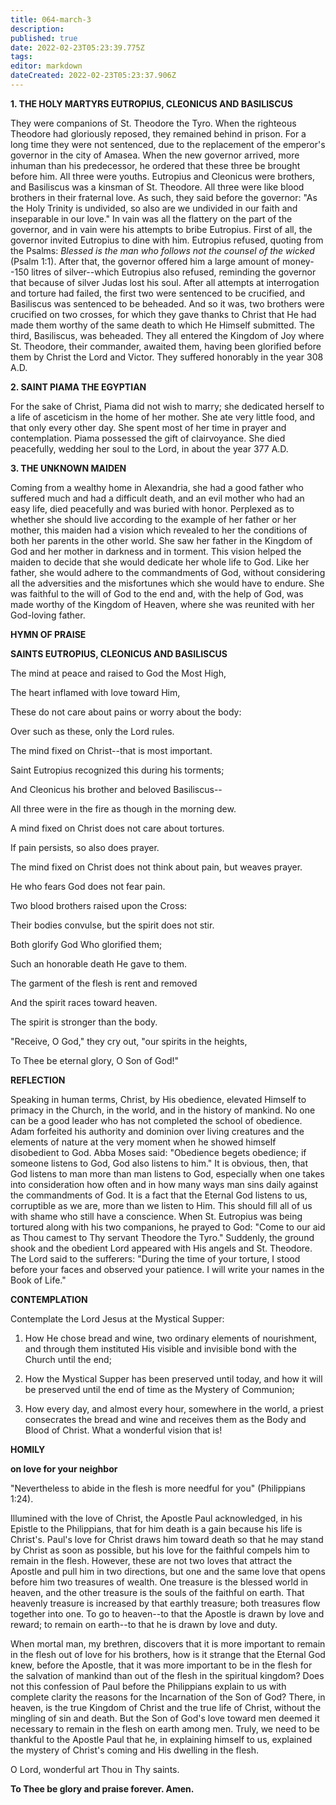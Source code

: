 ```yaml
---
title: 064-march-3
description: 
published: true
date: 2022-02-23T05:23:39.775Z
tags: 
editor: markdown
dateCreated: 2022-02-23T05:23:37.906Z
---
```



**1. THE HOLY MARTYRS EUTROPIUS, CLEONICUS AND BASILISCUS**

They were companions of St. Theodore the Tyro. When the righteous Theodore had gloriously reposed, they remained behind in prison. For a long time they were not sentenced, due to the replacement of the emperor's governor in the city of Amasea. When the new governor arrived, more inhuman than his predecessor, he ordered that these three be brought before him. All three were youths. Eutropius and Cleonicus were brothers, and Basiliscus was a kinsman of St. Theodore. All three were like blood brothers in their fraternal love. As such, they said before the governor: "As the Holy Trinity is undivided, so also are we undivided in our faith and inseparable in our love." In vain was all the flattery on the part of the governor, and in vain were his attempts to bribe Eutropius. First of all, the governor invited Eutropius to dine with him. Eutropius refused, quoting from the Psalms: *Blessed is the man who follows not the counsel of the wicked* (Psalm 1:1). After that, the governor offered him a large amount of money--150 litres of silver--which Eutropius also refused, reminding the governor that because of silver Judas lost his soul. After all attempts at interrogation and torture had failed, the first two were sentenced to be crucified, and Basiliscus was sentenced to be beheaded. And so it was, two brothers were crucified on two crosses, for which they gave thanks to Christ that He had made them worthy of the same death to which He Himself submitted. The third, Basiliscus, was beheaded. They all entered the Kingdom of Joy where St. Theodore, their commander, awaited them, having been glorified before them by Christ the Lord and Victor. They suffered honorably in the year 308 A.D.

**2. SAINT PIAMA THE EGYPTIAN**

For the sake of Christ, Piama did not wish to marry; she dedicated herself to a life of asceticism in the home of her mother. She ate very little food, and that only every other day. She spent most of her time in prayer and contemplation. Piama possessed the gift of clairvoyance. She died peacefully, wedding her soul to the Lord, in about the year 377 A.D.

**3. THE UNKNOWN MAIDEN**

Coming from a wealthy home in Alexandria, she had a good father who suffered much and had a difficult death, and an evil mother who had an easy life, died peacefully and was buried with honor. Perplexed as to whether she should live according to the example of her father or her mother, this maiden had a vision which revealed to her the conditions of both her parents in the other world. She saw her father in the Kingdom of God and her mother in darkness and in torment. This vision helped the maiden to decide that she would dedicate her whole life to God. Like her father, she would adhere to the commandments of God, without considering all the adversities and the misfortunes which she would have to endure. She was faithful to the will of God to the end and, with the help of God, was made worthy of the Kingdom of Heaven, where she was reunited with her God-loving father.



**HYMN OF PRAISE**

**SAINTS EUTROPIUS, CLEONICUS AND BASILISCUS**

The mind at peace and raised to God the Most High,

The heart inflamed with love toward Him,

These do not care about pains or worry about the body:

Over such as these, only the Lord rules.

The mind fixed on Christ--that is most important.

Saint Eutropius recognized this during his torments;

And Cleonicus his brother and beloved Basiliscus--

All three were in the fire as though in the morning dew.

A mind fixed on Christ does not care about tortures.

If pain persists, so also does prayer.

The mind fixed on Christ does not think about pain, but weaves prayer.

He who fears God does not fear pain.

Two blood brothers raised upon the Cross:

Their bodies convulse, but the spirit does not stir.

Both glorify God Who glorified them;

Such an honorable death He gave to them.

The garment of the flesh is rent and removed

And the spirit races toward heaven.

The spirit is stronger than the body.

"Receive, O God," they cry out, "our spirits in the heights,

To Thee be eternal glory, O Son of God!"


**REFLECTION**

Speaking in human terms, Christ, by His obedience, elevated Himself to primacy in the Church, in the world, and in the history of mankind. No one can be a good leader who has not completed the school of obedience. Adam forfeited his authority and dominion over living creatures and the elements of nature at the very moment when he showed himself disobedient to God. Abba Moses said: "Obedience begets obedience; if someone listens to God, God also listens to him." It is obvious, then, that God listens to man more than man listens to God, especially when one takes into consideration how often and in how many ways man sins daily against the commandments of God. It is a fact that the Eternal God listens to us, corruptible as we are, more than we listen to Him. This should fill all of us with shame who still have a conscience. When St. Eutropius was being tortured along with his two companions, he prayed to God: "Come to our aid as Thou camest to Thy servant Theodore the Tyro." Suddenly, the ground shook and the obedient Lord appeared with His angels and St. Theodore. The Lord said to the sufferers: "During the time of your torture, I stood before your faces and observed your patience. I will write your names in the Book of Life."

**CONTEMPLATION**

Contemplate the Lord Jesus at the Mystical Supper:

1.  How He chose bread and wine, two ordinary elements of nourishment, and through them instituted His visible and invisible bond with the Church until the end;

1.  How the Mystical Supper has been preserved until today, and how it will be preserved until the end of time as the Mystery of Communion;

1.  How every day, and almost every hour, somewhere in the world, a priest consecrates the bread and wine and receives them as the Body and Blood of Christ. What a wonderful vision that is!



**HOMILY**

**on love for your neighbor**

"Nevertheless to abide in the flesh is more needful for you" (Philippians 1:24).

Illumined with the love of Christ, the Apostle Paul acknowledged, in his Epistle to the Philippians, that for him death is a gain because his life is Christ's. Paul's love for Christ draws him toward death so that he may stand by Christ as soon as possible, but his love for the faithful compels him to remain in the flesh. However, these are not two loves that attract the Apostle and pull him in two directions, but one and the same love that opens before him two treasures of wealth. One treasure is the blessed world in heaven, and the other treasure is the souls of the faithful on earth. That heavenly treasure is increased by that earthly treasure; both treasures flow together into one. To go to heaven--to that the Apostle is drawn by love and reward; to remain on earth--to that he is drawn by love and duty. 

When mortal man, my brethren, discovers that it is more important to remain in the flesh out of love for his brothers, how is it strange that the Eternal God knew, before the Apostle, that it was more important to be in the flesh for the salvation of mankind than out of the flesh in the spiritual kingdom? Does not this confession of Paul before the Philippians explain to us with complete clarity the reasons for the Incarnation of the Son of God? There, in heaven, is the true Kingdom of Christ and the true life of Christ, without the mingling of sin and death. But the Son of God's love toward men deemed it necessary to remain in the flesh on earth among men. Truly, we need to be thankful to the Apostle Paul that he, in explaining himself to us, explained the mystery of Christ's coming and His dwelling in the flesh.

O Lord, wonderful art Thou in Thy saints.

**To Thee be glory and praise forever. Amen.**

 
